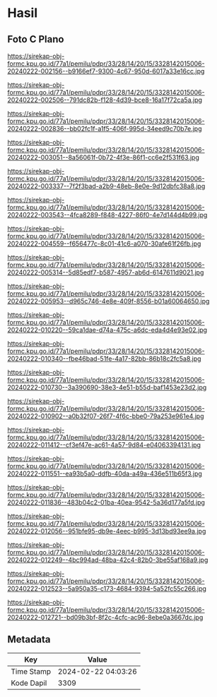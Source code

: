 # Hasil

## Foto C Plano

https://sirekap-obj-formc.kpu.go.id/77a1/pemilu/pdpr/33/28/14/20/15/3328142015006-20240222-002156--b9166ef7-9300-4c67-950d-6017a33e16cc.jpg

https://sirekap-obj-formc.kpu.go.id/77a1/pemilu/pdpr/33/28/14/20/15/3328142015006-20240222-002506--791dc82b-f128-4d39-bce8-16a17f72ca5a.jpg

https://sirekap-obj-formc.kpu.go.id/77a1/pemilu/pdpr/33/28/14/20/15/3328142015006-20240222-002836--bb02fc1f-a1f5-406f-995d-34eed9c70b7e.jpg

https://sirekap-obj-formc.kpu.go.id/77a1/pemilu/pdpr/33/28/14/20/15/3328142015006-20240222-003051--8a56061f-0b72-4f3e-86f1-cc6e2f531f63.jpg

https://sirekap-obj-formc.kpu.go.id/77a1/pemilu/pdpr/33/28/14/20/15/3328142015006-20240222-003337--7f2f3bad-a2b9-48eb-8e0e-9d12dbfc38a8.jpg

https://sirekap-obj-formc.kpu.go.id/77a1/pemilu/pdpr/33/28/14/20/15/3328142015006-20240222-003543--4fca8289-f848-4227-86f0-4e7d144d4b99.jpg

https://sirekap-obj-formc.kpu.go.id/77a1/pemilu/pdpr/33/28/14/20/15/3328142015006-20240222-004559--f656477c-8c01-41c6-a070-30afe61f26fb.jpg

https://sirekap-obj-formc.kpu.go.id/77a1/pemilu/pdpr/33/28/14/20/15/3328142015006-20240222-005314--5d85edf7-b587-4957-ab6d-6147611d9021.jpg

https://sirekap-obj-formc.kpu.go.id/77a1/pemilu/pdpr/33/28/14/20/15/3328142015006-20240222-005953--d965c746-4e8e-409f-8556-b01a60064650.jpg

https://sirekap-obj-formc.kpu.go.id/77a1/pemilu/pdpr/33/28/14/20/15/3328142015006-20240222-010220--59ca1dae-d74a-475c-a6dc-eda4d4e93e02.jpg

https://sirekap-obj-formc.kpu.go.id/77a1/pemilu/pdpr/33/28/14/20/15/3328142015006-20240222-010340--fbe46bad-51fe-4a17-82bb-86b18c2fc5a8.jpg

https://sirekap-obj-formc.kpu.go.id/77a1/pemilu/pdpr/33/28/14/20/15/3328142015006-20240222-010730--3a390690-38e3-4e51-b55d-baf1453e23d2.jpg

https://sirekap-obj-formc.kpu.go.id/77a1/pemilu/pdpr/33/28/14/20/15/3328142015006-20240222-010902--a0b32f07-26f7-4f6c-bbe0-79a253e961e4.jpg

https://sirekap-obj-formc.kpu.go.id/77a1/pemilu/pdpr/33/28/14/20/15/3328142015006-20240222-011412--cf3ef47e-ac61-4a57-9d84-e04063394131.jpg

https://sirekap-obj-formc.kpu.go.id/77a1/pemilu/pdpr/33/28/14/20/15/3328142015006-20240222-011551--ea93b5a0-ddfb-40da-a49a-436e511b65f3.jpg

https://sirekap-obj-formc.kpu.go.id/77a1/pemilu/pdpr/33/28/14/20/15/3328142015006-20240222-011836--483b04c2-01ba-40ea-9542-5a36d177a5fd.jpg

https://sirekap-obj-formc.kpu.go.id/77a1/pemilu/pdpr/33/28/14/20/15/3328142015006-20240222-012056--951bfe95-db9e-4eec-b995-3d13bd93ee9a.jpg

https://sirekap-obj-formc.kpu.go.id/77a1/pemilu/pdpr/33/28/14/20/15/3328142015006-20240222-012249--4bc994ad-48ba-42c4-82b0-3be55af168a9.jpg

https://sirekap-obj-formc.kpu.go.id/77a1/pemilu/pdpr/33/28/14/20/15/3328142015006-20240222-012523--5a950a35-c173-4684-9394-5a52fc55c266.jpg

https://sirekap-obj-formc.kpu.go.id/77a1/pemilu/pdpr/33/28/14/20/15/3328142015006-20240222-012721--bd09b3bf-8f2c-4cfc-ac96-8ebe0a3667dc.jpg


## Metadata

| Key        | Value               |
| ---------- | ------------------- |
| Time Stamp | 2024-02-22 04:03:26 |
| Kode Dapil | 3309                |



